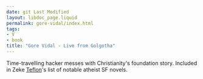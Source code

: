 ```yaml
---
date: git Last Modified
layout: libdoc_page.liquid
permalink: gore-vidal/index.html
tags:
- V
- book
title: "Gore Vidal - Live from Golgotha"
---
```


Time-travelling hacker messes with Christianity's foundation story. Included in Zeke <a href="https://seesharppress.wordpress.com/2015/01/05/a-few-favorite-atheist-science-fiction-novels-and-books-on-cults/">
Teflon</a>'s list of notable atheist SF novels.